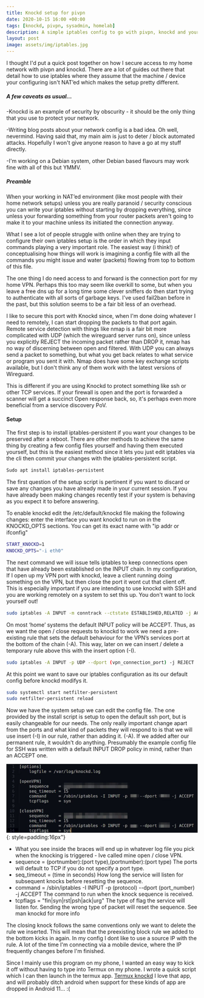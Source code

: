 ```yaml
---
title: Knockd setup for pivpn
date: 2020-10-15 16:00 +00:00
tags: [knockd, pivpn, sysadmin, homelab]
description: A simple iptables config to go with pivpn, knockd and your useing a crappy ISP supplied router.
layout: post
image: assets/img/iptables.jpg
---
```

I thought I'd put a quick post together on how I secure access to my home network with pivpn and knockd. There are a lot of guides out there that detail how to use iptables where they assume that the machine / device your configuring isn't NAT’ed which makes the setup pretty different.

##### A few caveats as usual...
-Knockd is an example of security by obscurity - it should be the only thing that you use to protect your network.

-Writing blog posts about your network config is a bad idea. Oh well, nevermind. Having said that, my main aim is just to deter / block automated attacks. Hopefully I won't give anyone reason to have a go at my stuff directly.

-I'm working on a Debian system, other Debian based flavours may work fine with all of this but YMMV.

##### Preamble

When your working in NAT’ed environment (like most people with their home network setups) unless you are really paranoid / security conscious you can write your iptables without starting by dropping everything, since unless your forwarding something from your router packets aren't going to make it to your machine unless its initiated the connection anyway.

What I see a lot of people struggle with online when they are trying to configure their own iptables setup is the order in which they input commands playing a very important role. The easiest way (i think!) of conceptualising how things will work is imagining a config file with all the commands you might issue and water (packets) flowing from top to bottom of this file.

The one thing I do need access to and forward is the connection port for my home VPN.
Perhaps this too may seem like overkill to some, but when you leave a free dns up for a long time some clever sniffers do then start trying to authenticate with all sorts of garbage keys. I've used fail2ban before in the past, but this solution seems to be a fair bit less of an overhead.

I like to secure this port with Knockd since, when I'm done doing whatever I need to remotely, I can start dropping the packets to that port again. Remote service detection with things like nmap is a fair bit more complicated with UDP (which the wireguard server runs on), since  unless you explicitly REJECT the incoming packet rather than DROP it, nmap has no way of discerning between open  and filtered. With UDP you can always send a packet to something, but what you get back relates to what service or program you sent it with. Nmap does have some key exchange scripts available, but I don't think any of them work with the latest versions of Wireguard.

This is different if you are using Knockd to protect something like ssh or other TCP services. If your firewall is open and the port is forwarded a scanner will get a succinct Open response back, so, it's perhaps even more beneficial from a service discovery PoV.

#### Setup

The first step is to install iptables-persistent if you want your changes to be preserved after a reboot. There are other methods to achieve the same thing by creating a few config files yourself and having them executed yourself, but this is the easiest method since it lets you just edit iptables via the cli then commit your changes with the  iptables-persistent script.

```bash
Sudo apt install iptables-persistent
```
 The first question of the setup script is pertinent if you want to discard or save any changes you have already made in your current session. If you have already been making changes recently test if your system is behaving as you expect it to before answering.

 To enable knockd edit the /etc/default/knockd file making the following changes:
 enter the interface you want knockd to run on in the KNOCKD_OPTS sections. You can get its exact name with "ip addr or ifconfig"

```bash
START_KNOCKD=1
KNOCKD_OPTS="-i eth0"
```

The next command we will issue tells iptables to keep connections open that have already been established on the INPUT chain. In my configuration, If I open up my VPN port with knockd, leave a client running doing something on the VPN, but then close the port it wont cut that client off. This is especially important if you are intending to use knockd with SSH and you are working remotely on a system to set this up. You don't want to lock yourself out!

```bash
sudo iptables -A INPUT -m conntrack --ctstate ESTABLISHED,RELATED -j ACCEPT
```

On most ‘home’ systems the default INPUT policy will be ACCEPT. Thus, as we want the open / close requests to knockd to work we need a pre-existing rule that sets the default behaviour for the VPN’s services port at the bottom of the chain (-A). This way, later on we can insert / delete a  temporary rule above this with the insert option (-I).

```bash
sudo iptables -A INPUT -p UDP --dport (vpn_connection_port) -j REJECT
```

At this point we want to save our iptables configuration as its our default config before knockd modifys it.

```bash
sudo systemctl start netfilter-persistent
sudo netfilter-persistent reload
```

Now we have the system setup we can edit the config file. The one provided by the install script is setup to open the default ssh port, but is easily changeable for our needs. The only really important change apart from the ports and what kind of packets they will respond to is that we will use insert (-I) in our rule, rather than adding it. (-A). If we added after our permanent rule, it wouldn't do anything. Presumably the example config file for SSH was written with a default INPUT DROP policy in mind, rather than an ACCEPT one.




![Knockd config screen shot](/assets/img/knockd_conf_ss.jpg){: style=padding:16px"}

* What you see inside the braces will end up in whatever log file you pick when the knocking is triggered - Ive called mine open / close VPN.
* sequence = (portnumber):(port type),(portnumber):(port type)
    The ports will default to TCP if you do not specify a port type.
* seq_timeout = (time in seconds) 
    How long the service will listen for subsequent knocks before resetting the sequence.
* command = /sbin/iptables -I INPUT -p (protocol) --dport (port_number) -j ACCEPT
    The command to run when the knock sequence is received.
* tcpflags = "fin|syn|rst|psh|ack|urg"
    The type of flag the service will listen for. Sending the wrong type of packet will reset the sequence. See man knockd for more info

The closing knock follows the same conventions only we want to delete the rule we inserted. This will mean that the preexisting block rule we added to the bottom kicks in again. In my config I dont like to use a source IP with the rule. A lot of the time I'm connecting via a mobile device, where the IP frequently changes before I'm finished.

Since I mainly use this program on my phone, I wanted an easy way to kick it off without having to type into Termux on my phone. I wrote a quick script which I can then launch in the termux app.
[Termux knockd](https://github.com/mikebdict/bash_stuff/blob/master/termux_knock.sh)
I love that app, and will probably ditch android when support for these kinds of app are dropped in Android 11... :(